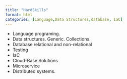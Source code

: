 ```yaml
---
title: "HardSkills"
format: html
categories: [Language,Data Structures,database, IaC]
---
```


- Language programing.
- Data structures. Generic. Collections.
- Database relational and non-relational
- Testing
- IaC
- Cloud-Base Solutions
- Microservice
- Distributed systems.